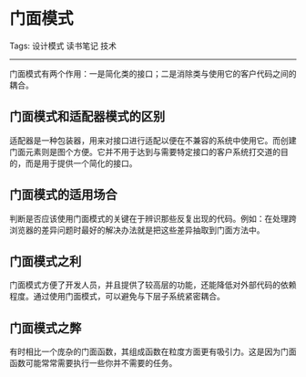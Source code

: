 # 门面模式

Tags: 设计模式 读书笔记 技术

---

门面模式有两个作用：一是简化类的接口；二是消除类与使用它的客户代码之间的耦合。

## 门面模式和适配器模式的区别

适配器是一种包装器，用来对接口进行适配以便在不兼容的系统中使用它。而创建门面元素则是图个方便。它并不用于达到与需要特定接口的客户系统打交道的目的，而是用于提供一个简化的接口。

## 门面模式的适用场合

判断是否应该使用门面模式的关键在于辨识那些反复出现的代码。例如：在处理跨浏览器的差异问题时最好的解决办法就是把这些差异抽取到门面方法中。

## 门面模式之利

门面模式方便了开发人员，并且提供了较高层的功能，还能降低对外部代码的依赖程度。通过使用门面模式，可以避免与下层子系统紧密耦合。

## 门面模式之弊

有时相比一个庞杂的门面函数，其组成函数在粒度方面更有吸引力。这是因为门面函数可能常常需要执行一些你并不需要的任务。